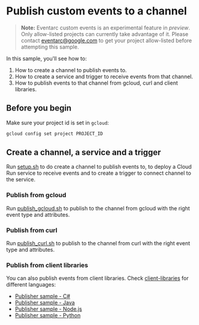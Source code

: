 # Publish custom events to a channel

> **Note:** Eventarc custom events is an experimental feature in *preview*.
> Only allow-listed projects can currently take advantage of it. Please contact
> eventarc@google.com to get your project allow-listed before attempting this sample.

In this sample, you'll see how to:

1. How to create a channel to publish events to.
1. How to create a service and trigger to receive events from that channel.
1. How to publish events to that channel from gcloud, curl and client libraries.

## Before you begin

Make sure your project id is set in `gcloud`:

```sh
gcloud config set project PROJECT_ID
```

## Create a channel, a service and a trigger

Run [setup.sh](setup.sh) to do create a channel to publish events to, to deploy a Cloud
Run service to receive events and to create a trigger to connect channel to the
service.

### Publish from gcloud

Run [publish_gcloud.sh](publish_gcloud.sh) to publish to the channel from gcloud
with the right event type and attributes.

### Publish from curl

Run [publish_curl.sh](publish_curl.sh) to publish to the channel from curl with
the right event type and attributes.

### Publish from client libraries

You can also publish events from client libraries. Check
[client-libraries](client-libraries) for different languages:

* [Publisher sample - C#](client-libraries/csharp)
* [Publisher sample - Java](client-libraries/java)
* [Publisher sample - Node.js](client-libraries/nodejs)
* [Publisher sample - Python](client-libraries/python)